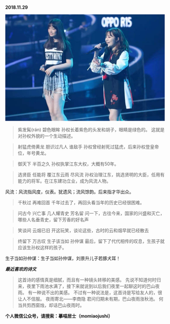 
          
            
**2018.11.29**



![](img/51001-3ac85028d21017ed.jpeg)



>紫发髯(rán) 碧色眼眸
孙权长着紫色的头发和胡子，眼睛是绿色的。
这就是对孙权外貌的一个生动描述。


>射猛虎倚黄龙 胆识过凡人 谁敌手
孙权曾经射死过猛虎，后来孙权登皇帝位，年号黄龙。


>御天下 半百之久
孙权执掌江东大权，大概有50年。


>选贤臣 任能将 覆江东云雨 尽风流
孙权治理江东，挑选贤明的大臣，任用有能力的将军。在江东建功立业，成为风流人物。



风流：风流指风度，仪表。犹遗风；流风馀韵。后来指才华出众。
>千秋过 再难回首
千年过去了，再回头看当年的历史已经很困难。


>问古今 兴亡事 几人耀青史 芳名留
问一下，古往今来，国家的兴盛和灭亡，哪些人名垂青史，留下芳香的好名声


>笑谈间 云烟已旧
开这玩笑，谈论这些，古时的云和烟早就已经散去


>终留下 万古叹 生子该当如 孙仲谋
最后，留下了代代相传的叹息，生孩子就应该生孙权这样的孩子。



生子当如孙仲谋：生子当如孙仲谋，刘景升儿子若豚犬耳！


***最近喜欢的诗文***
>这首诗的感情真是细腻，而且有一种镜头转移的美感。
先说不知道何时归来，夜里下雨池水满了，接下来就说到以后我们夜里一起聊这时的巴山夜雨。
有一种说不出的美感。
不过有一种说法是，这首诗是写给友人的，很让人不信服。
夜雨寄北——李商隐
君问归期未有期，巴山夜雨涨秋池。
何当共剪西窗烛，却话巴山夜雨时。




**个人微信公众号，请搜索：摹喵居士（momiaojushi）**

          
        